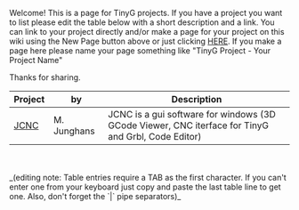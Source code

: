 Welcome! This is a page for TinyG projects. If you have a project you want to list please edit the table below with a short description and a link. You can link to your project directly and/or make a page for your project on this wiki using the New Page button above or just clicking [HERE](https://github.com/synthetos/TinyG/wiki/_new). If you make a page here please name your page something like "TinyG Project - Your Project Name"

Thanks for sharing.


Project | by | Description
--------------|--------------|--------------
[JCNC](http://www.jtronics.de/151-steuersoftware-jcnc-v1-03.html) | M. Junghans | JCNC is a gui software for windows (3D GCode Viewer, CNC iterface for TinyG and Grbl, Code Editor)

<br>
<br>
_(editing note: Table entries require a TAB as the first character. If you can't enter one from your keyboard just copy and paste the last table line to get one. Also, don't forget the `|` pipe separators)_  
